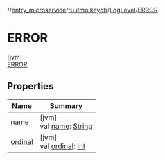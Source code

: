 //[entry_microservice](../../../../index.md)/[ru.itmo.keydb](../../index.md)/[LogLevel](../index.md)/[ERROR](index.md)

# ERROR

[jvm]\
[ERROR](index.md)

## Properties

| Name | Summary |
|---|---|
| [name](../../../ru.itmo.model/-weekday/-sun/index.md#-372974862%2FProperties%2F-1216412040) | [jvm]<br>val [name](../../../ru.itmo.model/-weekday/-sun/index.md#-372974862%2FProperties%2F-1216412040): [String](https://kotlinlang.org/api/core/kotlin-stdlib/kotlin/-string/index.html) |
| [ordinal](../../../ru.itmo.model/-weekday/-sun/index.md#-739389684%2FProperties%2F-1216412040) | [jvm]<br>val [ordinal](../../../ru.itmo.model/-weekday/-sun/index.md#-739389684%2FProperties%2F-1216412040): [Int](https://kotlinlang.org/api/core/kotlin-stdlib/kotlin/-int/index.html) |